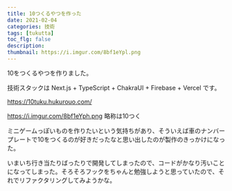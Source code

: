 ```yaml
---
title: 10つくるやつを作った
date: 2021-02-04
categories: 技術
tags: [tukutta]
toc_flg: false
description: 
thumbnail: https://i.imgur.com/8bf1eYpl.png
---
```


10をつくるやつを作りました。

技術スタックは Next.js + TypeScript + ChakraUI + Firebase + Vercel です。

https://10tuku.hukurouo.com/

https://i.imgur.com/8bf1eYph.png
略称は10つく

ミニゲームっぽいものを作りたいという気持ちがあり、そういえば車のナンバープレートで10をつくるのが好きだったなと思い出したのが製作のきっかけになった。

いまいち行き当たりばったりで開発してしまったので、コードがかなり汚いことになってしまった。そろそろフックをちゃんと勉強しようと思っていたので、それでリファクタリングしてみようかな。



